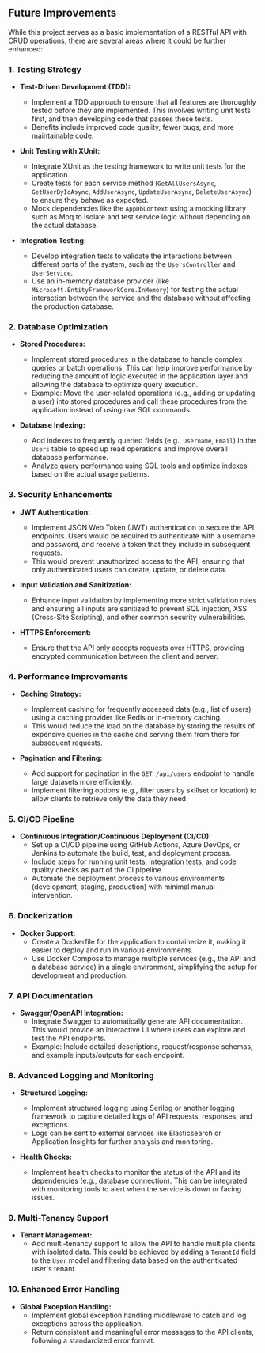 ## Future Improvements

While this project serves as a basic implementation of a RESTful API with CRUD operations, there are several areas where it could be further enhanced:

### 1. Testing Strategy
- **Test-Driven Development (TDD):**
  - Implement a TDD approach to ensure that all features are thoroughly tested before they are implemented. This involves writing unit tests first, and then developing code that passes these tests.
  - Benefits include improved code quality, fewer bugs, and more maintainable code.

- **Unit Testing with XUnit:**
  - Integrate XUnit as the testing framework to write unit tests for the application.
  - Create tests for each service method (`GetAllUsersAsync`, `GetUserByIdAsync`, `AddUserAsync`, `UpdateUserAsync`, `DeleteUserAsync`) to ensure they behave as expected.
  - Mock dependencies like the `AppDbContext` using a mocking library such as Moq to isolate and test service logic without depending on the actual database.

- **Integration Testing:**
  - Develop integration tests to validate the interactions between different parts of the system, such as the `UsersController` and `UserService`.
  - Use an in-memory database provider (like `Microsoft.EntityFrameworkCore.InMemory`) for testing the actual interaction between the service and the database without affecting the production database.

### 2. Database Optimization
- **Stored Procedures:**
  - Implement stored procedures in the database to handle complex queries or batch operations. This can help improve performance by reducing the amount of logic executed in the application layer and allowing the database to optimize query execution.
  - Example: Move the user-related operations (e.g., adding or updating a user) into stored procedures and call these procedures from the application instead of using raw SQL commands.

- **Database Indexing:**
  - Add indexes to frequently queried fields (e.g., `Username`, `Email`) in the `Users` table to speed up read operations and improve overall database performance.
  - Analyze query performance using SQL tools and optimize indexes based on the actual usage patterns.

### 3. Security Enhancements
- **JWT Authentication:**
  - Implement JSON Web Token (JWT) authentication to secure the API endpoints. Users would be required to authenticate with a username and password, and receive a token that they include in subsequent requests.
  - This would prevent unauthorized access to the API, ensuring that only authenticated users can create, update, or delete data.

- **Input Validation and Sanitization:**
  - Enhance input validation by implementing more strict validation rules and ensuring all inputs are sanitized to prevent SQL injection, XSS (Cross-Site Scripting), and other common security vulnerabilities.

- **HTTPS Enforcement:**
  - Ensure that the API only accepts requests over HTTPS, providing encrypted communication between the client and server.

### 4. Performance Improvements
- **Caching Strategy:**
  - Implement caching for frequently accessed data (e.g., list of users) using a caching provider like Redis or in-memory caching.
  - This would reduce the load on the database by storing the results of expensive queries in the cache and serving them from there for subsequent requests.

- **Pagination and Filtering:**
  - Add support for pagination in the `GET /api/users` endpoint to handle large datasets more efficiently.
  - Implement filtering options (e.g., filter users by skillset or location) to allow clients to retrieve only the data they need.

### 5. CI/CD Pipeline
- **Continuous Integration/Continuous Deployment (CI/CD):**
  - Set up a CI/CD pipeline using GitHub Actions, Azure DevOps, or Jenkins to automate the build, test, and deployment process.
  - Include steps for running unit tests, integration tests, and code quality checks as part of the CI pipeline.
  - Automate the deployment process to various environments (development, staging, production) with minimal manual intervention.

### 6. Dockerization
- **Docker Support:**
  - Create a Dockerfile for the application to containerize it, making it easier to deploy and run in various environments.
  - Use Docker Compose to manage multiple services (e.g., the API and a database service) in a single environment, simplifying the setup for development and production.

### 7. API Documentation
- **Swagger/OpenAPI Integration:**
  - Integrate Swagger to automatically generate API documentation. This would provide an interactive UI where users can explore and test the API endpoints.
  - Example: Include detailed descriptions, request/response schemas, and example inputs/outputs for each endpoint.

### 8. Advanced Logging and Monitoring
- **Structured Logging:**
  - Implement structured logging using Serilog or another logging framework to capture detailed logs of API requests, responses, and exceptions.
  - Logs can be sent to external services like Elasticsearch or Application Insights for further analysis and monitoring.

- **Health Checks:**
  - Implement health checks to monitor the status of the API and its dependencies (e.g., database connection). This can be integrated with monitoring tools to alert when the service is down or facing issues.

### 9. Multi-Tenancy Support
- **Tenant Management:**
  - Add multi-tenancy support to allow the API to handle multiple clients with isolated data. This could be achieved by adding a `TenantId` field to the `User` model and filtering data based on the authenticated user's tenant.

### 10. Enhanced Error Handling
- **Global Exception Handling:**
  - Implement global exception handling middleware to catch and log exceptions across the application.
  - Return consistent and meaningful error messages to the API clients, following a standardized error format.


